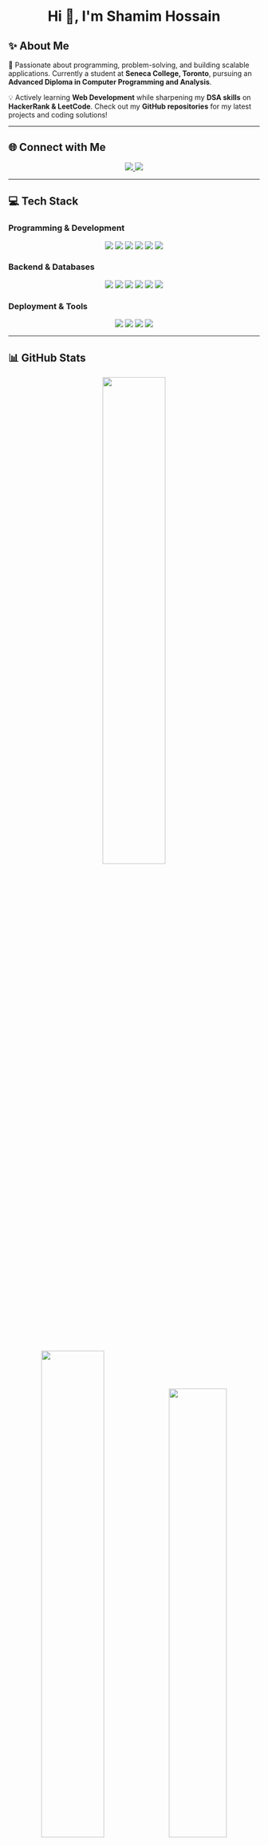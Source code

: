 <h1 align="center">Hi 👋, I'm Shamim Hossain</h1>

## ✨ About Me

🚀 Passionate about programming, problem-solving, and building scalable applications. Currently a student at **Seneca College, Toronto**, pursuing an **Advanced Diploma in Computer Programming and Analysis**.

💡 Actively learning **Web Development** while sharpening my **DSA skills** on **HackerRank & LeetCode**. Check out my **GitHub repositories** for my latest projects and coding solutions!

---

## 🌐 Connect with Me

<p align="center">
  <a href="https://linkedin.com/in/shamim-hossain-srabon-4154892a8">
    <img src="https://img.shields.io/badge/LinkedIn-%230077B5.svg?logo=linkedin&logoColor=white" />
  </a>
  <a href="mailto:shamimweb78@gmail.com">
    <img src="https://img.shields.io/badge/Email-D14836?logo=gmail&logoColor=white" />
  </a>
</p>

---

## 💻 Tech Stack

### **Programming & Development**
<p align="center">
  <img src="https://img.shields.io/badge/c++-%2300599C.svg?style=for-the-badge&logo=c%2B%2B&logoColor=white" />
  <img src="https://img.shields.io/badge/javascript-%23323330.svg?style=for-the-badge&logo=javascript&logoColor=%23F7DF1E" />
  <img src="https://img.shields.io/badge/typescript-%23007ACC.svg?style=for-the-badge&logo=typescript&logoColor=white" />
  <img src="https://img.shields.io/badge/react-%2320232a.svg?style=for-the-badge&logo=react&logoColor=%2361DAFB" />
  <img src="https://img.shields.io/badge/next-black?style=for-the-badge&logo=next.js&logoColor=white" />
  <img src="https://img.shields.io/badge/tailwindcss-%2338B2AC.svg?style=for-the-badge&logo=tailwind-css&logoColor=white" />
</p>

### **Backend & Databases**
<p align="center">
  <img src="https://img.shields.io/badge/node.js-6DA55F?style=for-the-badge&logo=node.js&logoColor=white" />
  <img src="https://img.shields.io/badge/express.js-%23404d59.svg?style=for-the-badge&logo=express&logoColor=%2361DAFB" />
  <img src="https://img.shields.io/badge/MongoDB-%234ea94b.svg?style=for-the-badge&logo=mongodb&logoColor=white" />
  <img src="https://img.shields.io/badge/mysql-4479A1.svg?style=for-the-badge&logo=mysql&logoColor=white" />
  <img src="https://img.shields.io/badge/firebase-%23039BE5.svg?style=for-the-badge&logo=firebase" />
  <img src="https://img.shields.io/badge/Oracle-F80000?style=for-the-badge&logo=oracle&logoColor=white" />
</p>

### **Deployment & Tools**
<p align="center">
  <img src="https://img.shields.io/badge/netlify-%23000000.svg?style=for-the-badge&logo=netlify&logoColor=#00C7B7" />
  <img src="https://img.shields.io/badge/vercel-%23000000.svg?style=for-the-badge&logo=vercel&logoColor=white" />
  <img src="https://img.shields.io/badge/Render-%46E3B7.svg?style=for-the-badge&logo=render&logoColor=white" />
  <img src="https://img.shields.io/badge/github-%23121011.svg?style=for-the-badge&logo=github&logoColor=white" />
</p>

---

## 📊 GitHub Stats

<p align="center">
   <img src="https://github-readme-stats.vercel.app/api?username=ShamimHossain1&theme=radical&hide_border=false&include_all_commits=false&count_private=true" width="50%" />
  <img src="https://github-readme-stats.vercel.app/api?username=ShamimHossain1&theme=radical&hide_border=false&include_all_commits=true&count_private=true" width="50%" />
  <img src="https://github-readme-stats.vercel.app/api/top-langs/?username=ShamimHossain1&theme=radical&hide_border=false&include_all_commits=true&count_private=true&layout=compact" width="48%" />
</p>

<p align="center">
  <img src="https://github-readme-streak-stats.herokuapp.com/?user=ShamimHossain1&theme=radical&hide_border=false" width="98%" />
</p>

---

### 🗂 Top Contributed Repositories

<p align="center">
  <img src="https://github-contributor-stats.vercel.app/api?username=ShamimHossain1&limit=5&theme=radical&combine_all_yearly_contributions=true" />
</p>

---


